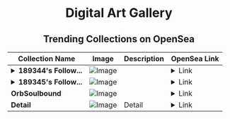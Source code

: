 <div align="center">

# Digital Art Gallery

## Trending Collections on OpenSea

| Collection Name                       | Image                                                                                     | Description                       | OpenSea Link                                                                                          |
|---------------------------------------|-------------------------------------------------------------------------------------------|-----------------------------------|--------------------------------------------------------------------------------------------------------|
| **<details><summary>189344's Follow...</summary>189344's Follower</details>** | ![Image](https://i.seadn.io/s/raw/files/19f9f090920392cc3650cbdf4361755b.png?w=500&auto=format?w=200&auto=format) |  | <details><summary>Link</summary>[189344's Follower](https://opensea.io/collection/189344-s-follower)</details> |
| **<details><summary>189345's Follow...</summary>189345's Follower</details>** | ![Image](https://i.seadn.io/s/raw/files/19f9f090920392cc3650cbdf4361755b.png?w=500&auto=format?w=200&auto=format) |  | <details><summary>Link</summary>[189345's Follower](https://opensea.io/collection/189345-s-follower)</details> |
| **OrbSoulbound** | ![Image](https://i.seadn.io/s/raw/files/640902e5cd7d6eaa59f67af9498448d1.jpg?w=500&auto=format?w=200&auto=format) |  | <details><summary>Link</summary>[OrbSoulbound](https://opensea.io/collection/orbsoulbound-500)</details> |
| **Detail** | ![Image](https://i.seadn.io/s/raw/files/c5c6eece3f94f0b13ba2806fcb0cac0f.jpg?w=500&auto=format?w=200&auto=format) | Detail | <details><summary>Link</summary>[Detail](https://opensea.io/collection/detail-16)</details> |

</div>